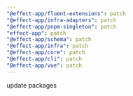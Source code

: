 ```yaml
---
"@effect-app/fluent-extensions": patch
"@effect-app/infra-adapters": patch
"@effect-app/pnpm-singleton": patch
"effect-app": patch
"@effect-app/schema": patch
"@effect-app/infra": patch
"@effect-app/core": patch
"@effect-app/cli": patch
"@effect-app/vue": patch
---
```


update packages
